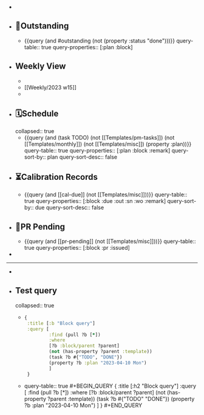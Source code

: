 -
- ## 📌Outstanding
	- {{query (and #outstanding (not (property :status "done")))}}
	  query-table:: true
	  query-properties:: [:plan :block]
- ## Weekly View
	-
	- [[Weekly/2023 w15]]
	-
- ## 🗓️Schedule
  collapsed:: true
	- {{query (and (task TODO) (not [[Templates/pm-tasks]]) (not [[Templates/monthly]]) (not [[Templates/misc]]) (property :plan))}}
	  query-table:: true
	  query-properties:: [:plan :block :remark]
	  query-sort-by:: plan
	  query-sort-desc:: false
- ## ⏳Calibration Records
	- {{query (and [[cal-due]] (not [[Templates/misc]]))}}
	  query-table:: true
	  query-properties:: [:block :due :out :sn :wo :remark]
	  query-sort-by:: due
	  query-sort-desc:: false
- ## 🛒PR Pending
	- {{query (and [[pr-pending]] (not [[Templates/misc]]))}}
	  query-table:: true
	  query-properties:: [:block :pr :issued]
-
- ---
-
- ## Test query
  collapsed:: true
	- ```Clojure
	  {
	   :title [:b "Block query"]
	   :query [
	           :find (pull ?b [*])
	           :where
	           [?b :block/parent ?parent]
	           (not (has-property ?parent :template))
	           (task ?b #{"TODO", "DONE"})
	           (property ?b :plan "2023-04-10 Mon")
	           ]
	   }
	  ```
	- query-table:: true
	  #+BEGIN_QUERY
	  {
	   :title [:h2 "Block query"]
	   :query [
	           :find (pull ?b [*])
	           :where
	           [?b :block/parent ?parent]
	           (not (has-property ?parent :template))
	           (task ?b #{"TODO" "DONE"})
	           (property ?b :plan "2023-04-10 Mon")
	           ]
	   }
	  #+END_QUERY